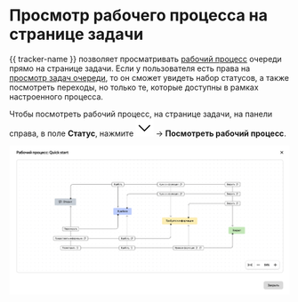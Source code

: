 # Просмотр рабочего процесса на странице задачи

{{ tracker-name }} позволяет просматривать [рабочий процесс](../manager/workflow.md) очереди прямо на странице задачи. Если у пользователя есть права на [просмотр задач очереди](../manager/queue-access.md#acces-types), то он сможет увидеть набор статусов, а также посмотреть переходы, но только те, которые доступны в рамках настроенного процесса.

Чтобы посмотреть рабочий процесс, на странице задачи, на панели справа, в поле **Статус**, нажмите ![](../../_assets/tracker/svg/arrow.svg) → **Посмотреть рабочий процесс**.

![](../../_assets/tracker/workflow-in-issue.png)
